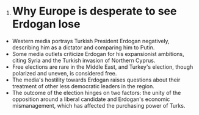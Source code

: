 1. # Why Europe is desperate to see Erdogan lose
-   Western media portrays Turkish President Erdogan negatively, describing him as a dictator and comparing him to Putin.
-   Some media outlets criticize Erdogan for his expansionist ambitions, citing Syria and the Turkish invasion of Northern Cyprus.
-   Free elections are rare in the Middle East, and Turkey's election, though polarized and uneven, is considered free.
-   The media's hostility towards Erdogan raises questions about their treatment of other less democratic leaders in the region.
-   The outcome of the election hinges on two factors: the unity of the opposition around a liberal candidate and Erdogan's economic mismanagement, which has affected the purchasing power of Turks.

